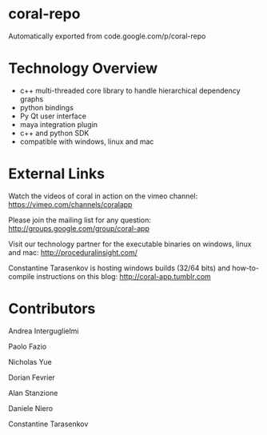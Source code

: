 # coral-repo
Automatically exported from code.google.com/p/coral-repo

# Technology Overview
* c++ multi-threaded core library to handle hierarchical dependency graphs 
* python bindings 
* Py Qt user interface 
* maya integration plugin 
* c++ and python SDK 
* compatible with windows, linux and mac 

# External Links

Watch the videos of coral in action on the vimeo channel: https://vimeo.com/channels/coralapp 

Please join the mailing list for any question: http://groups.google.com/group/coral-app 

Visit our technology partner for the executable binaries on windows, linux and mac: http://proceduralinsight.com/ 

Constantine Tarasenkov is hosting windows builds (32/64 bits) and how-to-compile instructions on this blog: http://coral-app.tumblr.com 

# Contributors

Andrea Interguglielmi 

Paolo Fazio 

Nicholas Yue 

Dorian Fevrier 

Alan Stanzione 

Daniele Niero 

Constantine Tarasenkov 

